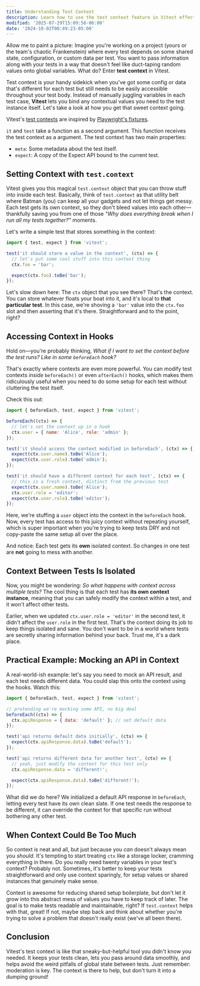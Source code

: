 ```yaml
---
title: Understanding Test Context
description: Learn how to use the test context feature in Vitest effectively.
modified: '2025-07-29T15:09:56-06:00'
date: '2024-10-02T08:49:23-05:00'
---
```


Allow me to paint a picture: Imagine you're working on a project (yours or the team's chaotic Frankenstein) where every test depends on some shared state, configuration, or custom data per test. You want to pass information along with your tests in a way that doesn't feel like duct-taping random values onto global variables. What do? Enter **test context** in Vitest.

Test context is your handy sidekick when you've got some config or data that's different for each test but still needs to be easily accessible throughout your test body. Instead of manually juggling variables in each test case, **Vitest** lets you bind any contextual values you need to the test instance itself. Let's take a look at how you get that sweet context going.

Vitest's [test contexts](https://vitest.dev/guide/test-context.html) are inspired by [Playwright's fixtures](https://playwright.dev/docs/test-fixtures).

`it` and `test` take a function as a second argument. This function receives the test context as a argument. The test context has two main properties:

- `meta`: Some metadata about the test itself.
- `expect`: A copy of the Expect API bound to the current test.

## Setting Context with `test.context`

Vitest gives you this magical `test.context` object that you can throw stuff into inside each test. Basically, think of `test.context` as that utility belt where Batman (you) can keep all your gadgets and not let things get messy. Each test gets its own context, so they don't bleed values into each other—thankfully saving you from one of those _"Why does everything break when I run all my tests together?"_ moments.

Let's write a simple test that stores something in the context:

```javascript
import { test, expect } from 'vitest';

test('it should store a value in the context', (ctx) => {
  // let's put some cool stuff into this context thing
  ctx.foo = 'bar';

  expect(ctx.foo).toBe('bar');
});
```

Let's slow down here: The `ctx` object that you see there? That's the context. You can store whatever floats your boat into it, and it's local to **that particular test**. In this case, we're shoving a `'bar'` value into the `ctx.foo` slot and then asserting that it's there. Straightforward and to the point, right?

## Accessing Context in Hooks

Hold on—you're probably thinking, _What if I want to set the context before the test runs? Like in some `beforeEach` hook?_

That's exactly where contexts are even more powerful. You can modify test contexts _inside_ `beforeEach()` or even `afterEach()` hooks, which makes them ridiculously useful when you need to do some setup for each test without cluttering the test itself.

Check this out:

```javascript
import { beforeEach, test, expect } from 'vitest';

beforeEach((ctx) => {
  // let's set the context up in a hook
  ctx.user = { name: 'Alice', role: 'admin' };
});

test('it should access the context modified in beforeEach', (ctx) => {
  expect(ctx.user.name).toBe('Alice');
  expect(ctx.user.role).toBe('admin');
});

test('it should have a different context for each test', (ctx) => {
  // this is a fresh context, distinct from the previous test
  expect(ctx.user.name).toBe('Alice');
  ctx.user.role = 'editor';
  expect(ctx.user.role).toBe('editor');
});
```

Here, we're stuffing a `user` object into the context in the `beforeEach` hook. Now, every test has access to this juicy context without repeating yourself, which is super important when you're trying to keep tests DRY and not copy-paste the same setup all over the place.

And notice: Each test gets its **own** isolated context. So changes in one test are **not** going to mess with another.

## Context Between Tests Is Isolated

Now, you might be wondering: _So what happens with context across multiple tests?_ The cool thing is that each test has **its own context instance**, meaning that you can safely modify the context within a test, and it won't affect other tests.

Earlier, when we updated `ctx.user.role = 'editor'` in the second test, it didn't affect the `user.role` in the first test. That's the context doing its job to keep things isolated and sane. You don't want to be in a world where tests are secretly sharing information behind your back. Trust me, it's a dark place.

## Practical Example: Mocking an API in Context

A real-world-ish example: let's say you need to mock an API result, and each test needs different data. You could slap this onto the context using the hooks. Watch this:

```javascript
import { beforeEach, test, expect } from 'vitest';

// pretending we're mocking some API, no big deal
beforeEach((ctx) => {
  ctx.apiResponse = { data: 'default' }; // set default data
});

test('api returns default data initially', (ctx) => {
  expect(ctx.apiResponse.data).toBe('default');
});

test('api returns different data for another test', (ctx) => {
  // yeah, just modify the context for this test only
  ctx.apiResponse.data = 'different!';

  expect(ctx.apiResponse.data).toBe('different!');
});
```

What did we do here? We initialized a default API response in `beforeEach`, letting every test have its own clean slate. If one test needs the response to be different, it can override the context for that specific run without bothering any other test.

## When Context Could Be Too Much

So context is neat and all, but just because you _can_ doesn't always mean you _should_. It's tempting to start treating `ctx` like a storage locker, cramming everything in there. Do you really need twenty variables in your test's context? Probably not. Sometimes, it's better to keep your tests straightforward and only use context sparingly, for setup values or shared instances that genuinely make sense.

Context is awesome for reducing shared setup boilerplate, but don't let it grow into this abstract mess of values you have to keep track of later. The goal is to make tests readable and maintainable, right? If `test.context` helps with that, great! If not, maybe step back and think about whether you're trying to solve a problem that doesn't really exist (we've all been there).

## Conclusion

Vitest's test context is like that sneaky-but-helpful tool you didn't know you needed. It keeps your tests clean, lets you pass around data smoothly, and helps avoid the weird pitfalls of global state between tests. Just remember: moderation is key. The context is there to help, but don't turn it into a dumping ground!

